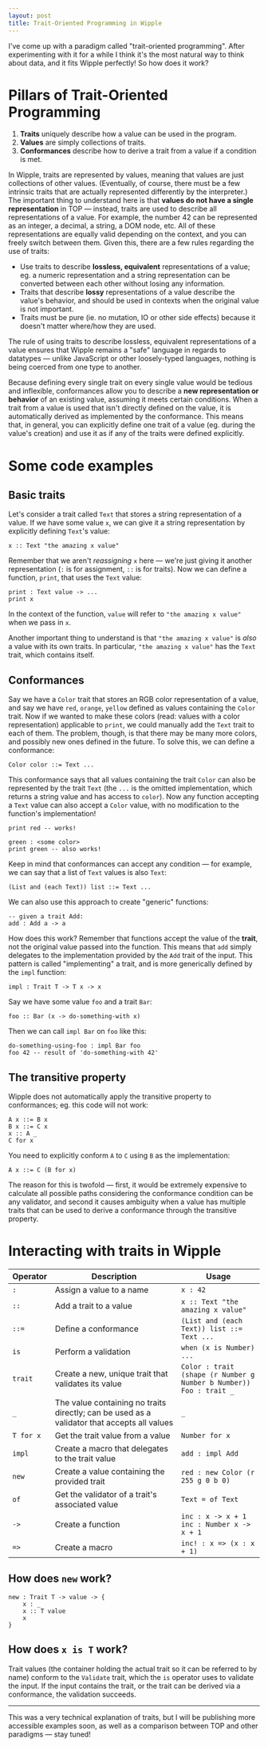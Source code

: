 ```yaml
---
layout: post
title: Trait-Oriented Programming in Wipple
---
```


I've come up with a paradigm called "trait-oriented programming". After experimenting with it for a while I think it's the most natural way to think about data, and it fits Wipple perfectly! So how does it work?

# Pillars of Trait-Oriented Programming

1. **Traits** uniquely describe how a value can be used in the program.
2. **Values** are simply collections of traits.
3. **Conformances** describe how to derive a trait from a value if a condition is met.

In Wipple, traits are represented by values, meaning that values are just collections of other values. (Eventually, of course, there must be a few intrinsic traits that are actually represented differently by the interpreter.) The important thing to understand here is that **values do not have a single representation** in TOP — instead, traits are used to describe all representations of a value. For example, the number 42 can be represented as an integer, a decimal, a string, a DOM node, etc. All of these representations are equally valid depending on the context, and you can freely switch between them. Given this, there are a few rules regarding the use of traits:

-   Use traits to describe **lossless, equivalent** representations of a value; eg. a numeric representation and a string representation can be converted between each other without losing any information.
-   Traits that describe **lossy** representations of a value describe the value's behavior, and should be used in contexts when the original value is not important.
-   Traits must be pure (ie. no mutation, IO or other side effects) because it doesn't matter where/how they are used.

The rule of using traits to describe lossless, equivalent representations of a value ensures that Wipple remains a "safe" language in regards to datatypes — unlike JavaScript or other loosely-typed languages, nothing is being coerced from one type to another.

Because defining every single trait on every single value would be tedious and inflexible, conformances allow you to describe a **new representation or behavior** of an existing value, assuming it meets certain conditions. When a trait from a value is used that isn't directly defined on the value, it is automatically derived as implemented by the conformance. This means that, in general, you can explicitly define one trait of a value (eg. during the value's creation) and use it as if any of the traits were defined explicitly.

# Some code examples

## Basic traits

Let's consider a trait called `Text` that stores a string representation of a value. If we have some value `x`, we can give it a string representation by explicitly defining `Text`'s value:

```wipple
x :: Text "the amazing x value"
```

Remember that we aren't _reassigning_ `x` here — we're just giving it another representation (`:` is for assignment, `::` is for traits). Now we can define a function, `print`, that uses the `Text` value:

```wipple
print : Text value -> ...
print x
```

In the context of the function, `value` will refer to `"the amazing x value"` when we pass in `x`.

Another important thing to understand is that `"the amazing x value"` is _also_ a value with its own traits. In particular, `"the amazing x value"` has the `Text` trait, which contains itself.

## Conformances

Say we have a `Color` trait that stores an RGB color representation of a value, and say we have `red`, `orange`, `yellow` defined as values containing the `Color` trait. Now if we wanted to make these colors (read: values with a color representation) applicable to `print`, we could manually add the `Text` trait to each of them. The problem, though, is that there may be many more colors, and possibly new ones defined in the future. To solve this, we can define a conformance:

```wipple
Color color ::= Text ...
```

This conformance says that all values containing the trait `Color` can also be represented by the trait `Text` (the `...` is the omitted implementation, which returns a string value and has access to `color`). Now any function accepting a `Text` value can also accept a `Color` value, with no modification to the function's implementation!

```wipple
print red -- works!

green : <some color>
print green -- also works!
```

Keep in mind that conformances can accept any condition — for example, we can say that a list of `Text` values is also `Text`:

```wipple
(List and (each Text)) list ::= Text ...
```

We can also use this approach to create "generic" functions:

```wipple
-- given a trait Add:
add : Add a -> a
```

How does this work? Remember that functions accept the value of the **trait**, not the original value passed into the function. This means that `add` simply delegates to the implementation provided by the `Add` trait of the input. This pattern is called "implementing" a trait, and is more generically defined by the `impl` function:

```wipple
impl : Trait T -> T x -> x
```

Say we have some value `foo` and a trait `Bar`:

```wipple
foo :: Bar (x -> do-something-with x)
```

Then we can call `impl Bar` on `foo` like this:

```wipple
do-something-using-foo : impl Bar foo
foo 42 -- result of 'do-something-with 42'
```

## The transitive property

Wipple does not automatically apply the transitive property to conformances; eg. this code will not work:

```wipple
A x ::= B x
B x ::= C x
x :: A _
C for x
```

You need to explicitly conform `A` to `C` using `B` as the implementation:

```wipple
A x ::= C (B for x)
```

The reason for this is twofold — first, it would be extremely expensive to calculate all possible paths considering the conformance condition can be any validator, and second it causes ambiguity when a value has multiple traits that can be used to derive a conformance through the transitive property.

# Interacting with traits in Wipple

| Operator  | Description                                                                                 | Usage                                                                     |
| --------- | ------------------------------------------------------------------------------------------- | ------------------------------------------------------------------------- |
| `:`       | Assign a value to a name                                                                    | `x : 42`                                                                  |
| `::`      | Add a trait to a value                                                                      | `x :: Text "the amazing x value"`                                         |
| `::=`     | Define a conformance                                                                        | `(List and (each Text)) list ::= Text ...`                                |
| `is`      | Perform a validation                                                                        | `when (x is Number) ...`                                                  |
| `trait`   | Create a new, unique trait that validates its value                                         | `Color : trait (shape (r Number g Number b Number))`<br />`Foo : trait _` |
| `_`       | The value containing no traits directly; can be used as a validator that accepts all values | `_`                                                                       |
| `T for x` | Get the trait value from a value                                                            | `Number for x`                                                            |
| `impl`    | Create a macro that delegates to the trait value                                            | `add : impl Add`                                                          |
| `new`     | Create a value containing the provided trait                                                | `red : new Color (r 255 g 0 b 0)`                                         |
| `of`      | Get the validator of a trait's associated value                                             | `Text = of Text`                                                          |
| `->`      | Create a function                                                                           | `inc : x -> x + 1`<br />`inc : Number x -> x + 1`                         |
| `=>`      | Create a macro                                                                              | `inc! : x => (x : x + 1)`                                                 |

## How does `new` work?

```wipple
new : Trait T -> value -> {
    x : _
    x :: T value
    x
}
```

## How does `x is T` work?

Trait values (the container holding the actual trait so it can be referred to by name) conform to the `Validate` trait, which the `is` operator uses to validate the input. If the input contains the trait, or the trait can be derived via a conformance, the validation succeeds.

---

This was a very technical explanation of traits, but I will be publishing more accessible examples soon, as well as a comparison between TOP and other paradigms — stay tuned!

